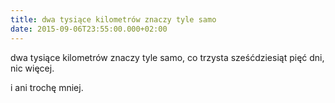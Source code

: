 ```yaml
---
title: dwa tysiące kilometrów znaczy tyle samo
date: 2015-09-06T23:55:00.000+02:00
---
```

dwa tysiące kilometrów znaczy tyle samo, co trzysta sześćdziesiąt pięć dni, nic więcej.

i ani trochę mniej.
